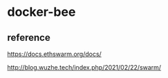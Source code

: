# docker-bee

## reference

https://docs.ethswarm.org/docs/

http://blog.wuzhe.tech/index.php/2021/02/22/swarm/

